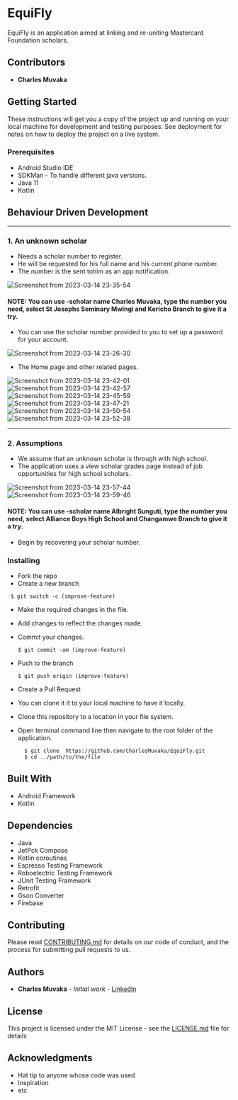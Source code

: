 # EquiFly

EquiFly is an application aimed at linking and re-uniting Mastercard Foundation scholars.

## Contributors
* **Charles Muvaka**

## Getting Started

These instructions will get you a copy of the project up and running on your local machine for development and testing purposes. See deployment for notes on how to deploy the project on a live system.

### Prerequisites

* Android Studio IDE
* SDKMan - To handle different java versions.
* Java 11
* Kotlin

## Behaviour Driven Development
 - - - -
### 1. An unknown scholar
* Needs a scholar number to register.
* He will be requested for his full name and his current phone number.
* The number is the sent tohim as an app notification.

![Screenshot from 2023-03-14 23-35-54](https://user-images.githubusercontent.com/98308015/225130318-f4be46ea-3c6f-4c97-8033-1bfdcf443531.png)

#### NOTE: You can use -scholar name Charles Muvaka, type the number you need, select St Josephs Seminary Mwingi and Kericho Branch to give it a try.

* You can use the scholar number provided to you to set up a password for your account.

![Screenshot from 2023-03-14 23-26-30](https://user-images.githubusercontent.com/98308015/225129623-761708ac-1415-437b-92a6-8aca32b51083.png)

* The Home page and other related pages.

![Screenshot from 2023-03-14 23-42-01](https://user-images.githubusercontent.com/98308015/225131586-a346ce10-2b8d-4d4e-8cb8-6f7e5e470763.png)
![Screenshot from 2023-03-14 23-42-57](https://user-images.githubusercontent.com/98308015/225131767-24939457-58f9-46a7-bb99-c3ee21399ec7.png)
![Screenshot from 2023-03-14 23-45-59](https://user-images.githubusercontent.com/98308015/225132373-2d624e38-5229-4fe2-90e2-1bff649decec.png)
![Screenshot from 2023-03-14 23-47-21](https://user-images.githubusercontent.com/98308015/225132596-26c858b5-d2b5-4fda-92aa-bab4368dfe47.png)
![Screenshot from 2023-03-14 23-50-54](https://user-images.githubusercontent.com/98308015/225133254-ce8085d7-a574-43ec-994e-ad97862ec566.png)
![Screenshot from 2023-03-14 23-52-38](https://user-images.githubusercontent.com/98308015/225133622-3e78f17f-8103-40bc-b971-516f8ceeace8.png)

 - - - -
### 2. Assumptions
* We assume that an unknown scholar is through with high school.
* The application uses a view scholar grades page instead of job opportunities for high school scholars.

![Screenshot from 2023-03-14 23-57-44](https://user-images.githubusercontent.com/98308015/225134626-29a9a6ee-d092-4d7b-87c0-9644f23eef39.png)
![Screenshot from 2023-03-14 23-59-46](https://user-images.githubusercontent.com/98308015/225134996-a8141a88-52a5-466b-8381-01f0487f9c6c.png)

#### NOTE: You can use -scholar name Albright Sunguti, type the number you need, select Alliance Boys High School and Changamwe Branch to give it a try.
* Begin by recovering your scholar number.



### Installing

* Fork the repo
* Create a new branch
 ```
  $ git switch -c (improve-feature)
  ```
* Make the required changes in the file.
* Add changes to reflect the changes made.
* Commit your changes.
  ```
  $ git commit -am (improve-feature)
  ```
* Push to the branch
  ```
  $ git push origin (improve-feature)
   ```
* Create a Pull Request


* You can clone it it to your local machine to have it locally.

* Clone this repository to a location in your file system.
* Open terminal command line then navigate to the root folder of the application.
  ```
    $ git clone  https://github.com/CharlesMuvaka/EquiFly.git
    $ cd ../path/to/the/file
  
   ```


## Built With

* Android Framework
* Kotlin

## Dependencies

* Java
* JetPck Compose
* Kotlin coroutines
* Espresso Testing Framework
* Roboelectric Testing Framework
* JUnit Testing Framework
* Retrofit
* Gson Converter
* Firebase

## Contributing

Please read [CONTRIBUTING.md](https://github.com/CharlesMuvaka/EquiFly/issues) for details on our code of conduct, and the process for submitting pull requests to us.


## Authors
* **Charles Muvaka** - *Initial work* - [LinkedIn](https://ke.linkedin.com/in/charles-muvaka-bb958910a)



## License

This project is licensed under the MIT License - see the [LICENSE.md](LICENSE.md) file for details

## Acknowledgments

* Hat tip to anyone whose code was used
* Inspiration
* etc